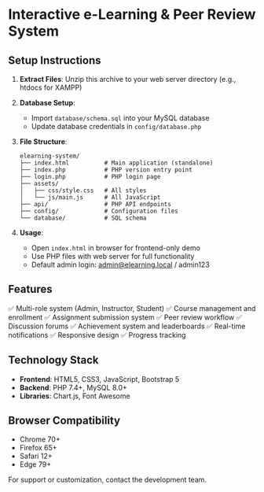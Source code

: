 # Interactive e-Learning & Peer Review System

## Setup Instructions

1. **Extract Files**: Unzip this archive to your web server directory (e.g., htdocs for XAMPP)

2. **Database Setup**: 
   - Import `database/schema.sql` into your MySQL database
   - Update database credentials in `config/database.php`

3. **File Structure**:
   ```
   elearning-system/
   ├── index.html          # Main application (standalone)
   ├── index.php           # PHP version entry point
   ├── login.php           # PHP login page
   ├── assets/
   │   ├── css/style.css   # All styles
   │   └── js/main.js      # All JavaScript
   ├── api/                # PHP API endpoints
   ├── config/             # Configuration files
   └── database/           # SQL schema
   ```

4. **Usage**:
   - Open `index.html` in browser for frontend-only demo
   - Use PHP files with web server for full functionality
   - Default admin login: admin@elearning.local / admin123

## Features

✅ Multi-role system (Admin, Instructor, Student)
✅ Course management and enrollment
✅ Assignment submission system
✅ Peer review workflow
✅ Discussion forums
✅ Achievement system and leaderboards
✅ Real-time notifications
✅ Responsive design
✅ Progress tracking

## Technology Stack

- **Frontend**: HTML5, CSS3, JavaScript, Bootstrap 5
- **Backend**: PHP 7.4+, MySQL 8.0+
- **Libraries**: Chart.js, Font Awesome

## Browser Compatibility

- Chrome 70+
- Firefox 65+
- Safari 12+
- Edge 79+

For support or customization, contact the development team.
